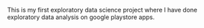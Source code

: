 This is my first exploratory data science project where I have done exploratory data analysis on google playstore apps.
